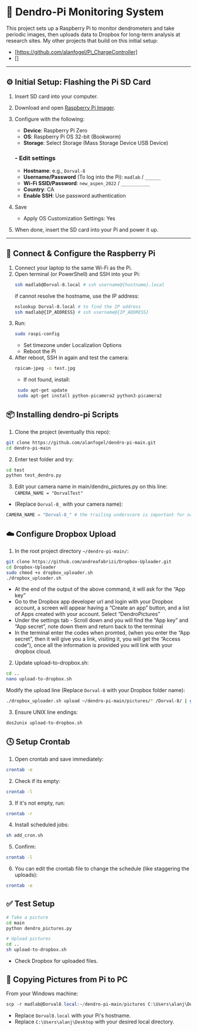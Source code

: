 # 🌲 Dendro-Pi Monitoring System

This project sets up a Raspberry Pi to monitor dendrometers and take periodic images, then uploads data to Dropbox for long-term analysis at research sites.
My other projects that build on this initial setup:
- [https://github.com/alanfogel/Pi_ChargeController]
- []

---

## ⚙️ Initial Setup: Flashing the Pi SD Card

1. Insert SD card into your computer.
2. Download and open [Raspberry Pi Imager](https://www.raspberrypi.com/software/).
3. Configure with the following:
   - **Device**: Raspberry Pi Zero
   - **OS**: Raspberry Pi OS 32-bit (Bookworm)
   - **Storage**: Select Storage (Mass Storage Device USB Device)
   ### - Edit settings
   - **Hostname**: e.g., `Dorval-8`
   - **Username/Password** (To log into the Pi): `madlab` / `______`
   - **Wi-Fi SSID/Password**: `new_aspen_2022` / `___________`
   - **Country**: CA
   - **Enable SSH**: Use password authentication
4. Save
    - Apply OS Customization Settings: Yes

5. When done, insert the SD card into your Pi and power it up.

---

## 🔌 Connect & Configure the Raspberry Pi

1. Connect your laptop to the same Wi-Fi as the Pi.
2. Open terminal (or PowerShell) and SSH into your Pi:
   ```bash
   ssh madlab@Dorval-8.local # ssh username@{hostname}.local
   ```
   if cannot resolve the hostname, use the IP address:
   ```bash
   nslookup Dorval-8.local # to find the IP address
   ssh madlab@{IP_ADDRESS} # ssh username@{IP_ADDRESS}
   ```
3. Run:
    ```bash
    sudo raspi-config
    ```
    - Set timezone under Localization Options
    - Reboot the Pi
4. After reboot, SSH in again and test the camera:
   ```bash
   rpicam-jpeg -o test.jpg
   ```
   - If not found, install:
   ```bash
    sudo apt-get update
    sudo apt-get install python-picamera2 python3-picamera2
   ``` 

## 📦 Installing dendro-pi Scripts

1. Clone the project (eventually this repo):
````bash
git clone https://github.com/alanfogel/dendro-pi-main.git
cd dendro-pi-main
````
2. Enter test folder and try:
```bash
cd test
python test_dendro.py
```
3. Edit your camera name in main/dendro_pictures.py on this line: ```CAMERA_NAME = "DorvalTest"```
- (Replace `Dorval-8_` with your camera name):
```python
CAMERA_NAME = "Dorval-8_" # the trailing underscore is important for namining the files
```

## ☁️ Configure Dropbox Upload

1. In the root project directory ```~/dendro-pi-main/```:
```bash
git clone https://github.com/andreafabrizi/Dropbox-Uploader.git
cd Dropbox-Uploader
sudo chmod +x dropbox_uploader.sh
./dropbox_uploader.sh
```
- At the end of the output of the above command, it will ask for the “App key”
- Go to the Dropbox app developer url and login with your Dropbox account, a screen will appear having a “Create an app” button, and a list of Apps created with your account. Select “DendroPictures”
-	Under the settings tab - Scroll down and you will find the “App key” and “App secret”, note down them and return back to the terminal
-	In the terminal enter the codes when promted, (when you enter the “App secret”, then it will give you a link, visiting it, you will get the “Access code”), once all the information is provided you will link with your dropbox cloud.

2. Update upload-to-dropbox.sh:
```bash
cd ..
nano upload-to-dropbox.sh
```
Modify the upload line (Replace `Dorval-8` with your Dropbox folder name):
```bash
./dropbox_uploader.sh upload ~/dendro-pi-main/pictures/* /Dorval-8/ | grep "file exists with the same hash" > already_uploaded.txt
```

3. Ensure UNIX line endings:
```bash
dos2unix upload-to-dropbox.sh
```


## 🕓 Setup Crontab
1. Open crontab and save immediately:
```bash
crontab -e
```

2. Check if its empty:
```bash
crontab -l
```
3. If it's not empty, run:
```bash
crontab -r
```
4. Install scheduled jobs:
```bash
sh add_cron.sh
```
5. Confirm:
```bash
crontab -l
```
6. You can edit the crontab file to change the schedule (like staggering the uploads):
```bash
crontab -e
```

## ✅ Test Setup
```bash
# Take a picture
cd main
python dendro_pictures.py

# Upload pictures
cd ..
sh upload-to-dropbox.sh
```
- Check Dropbox for uploaded files.


## 📁 Copying Pictures from Pi to PC

From your Windows machine:

```powershell
scp -r madlab@Dorval8.local:~/dendro-pi-main/pictures C:\Users\alanj\Desktop
```
- Replace `Dorval8.local` with your Pi's hostname.
- Replace `C:\Users\alanj\Desktop` with your desired local directory.